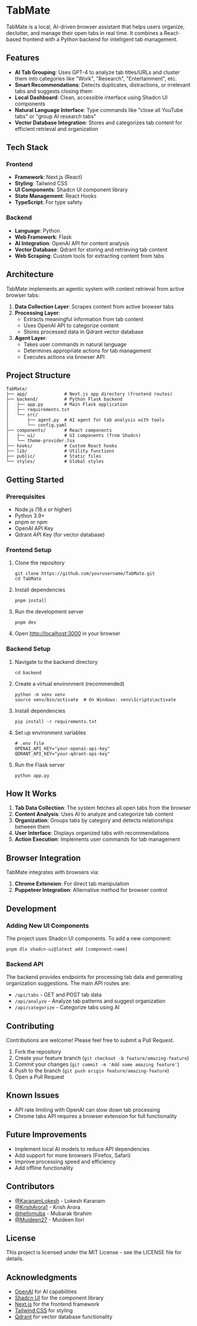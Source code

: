 # TabMate

TabMate is a local, AI-driven browser assistant that helps users organize, declutter, and manage their open tabs in real time. It combines a React-based frontend with a Python backend for intelligent tab management.

## Features

- **AI Tab Grouping**: Uses GPT-4 to analyze tab titles/URLs and cluster them into categories like "Work", "Research", "Entertainment", etc.
- **Smart Recommendations**: Detects duplicates, distractions, or irrelevant tabs and suggests closing them
- **Local Dashboard**: Clean, accessible interface using Shadcn UI components
- **Natural Language Interface**: Type commands like "close all YouTube tabs" or "group AI research tabs"
- **Vector Database Integration**: Stores and categorizes tab content for efficient retrieval and organization

## Tech Stack

### Frontend
- **Framework**: Next.js (React)
- **Styling**: Tailwind CSS
- **UI Components**: Shadcn UI component library
- **State Management**: React Hooks
- **TypeScript**: For type safety

### Backend
- **Language**: Python
- **Web Framework**: Flask
- **AI Integration**: OpenAI API for content analysis
- **Vector Database**: Qdrant for storing and retrieving tab content
- **Web Scraping**: Custom tools for extracting content from tabs

## Architecture

TabMate implements an agentic system with context retrieval from active browser tabs:

1. **Data Collection Layer**: Scrapes content from active browser tabs
2. **Processing Layer**: 
   - Extracts meaningful information from tab content
   - Uses OpenAI API to categorize content
   - Stores processed data in Qdrant vector database
3. **Agent Layer**: 
   - Takes user commands in natural language
   - Determines appropriate actions for tab management
   - Executes actions via browser API

## Project Structure

```
TabMate/
├── app/              # Next.js app directory (frontend routes)
├── backend/          # Python Flask backend
│   ├── app.py        # Main Flask application
│   ├── requirements.txt
│   └── src/
│       ├── agent.py  # AI agent for tab analysis with tools
│       └── config.yaml
├── components/       # React components
│   ├── ui/           # UI components (from Shadcn)
│   └── theme-provider.tsx
├── hooks/            # Custom React hooks
├── lib/              # Utility functions
├── public/           # Static files
└── styles/           # Global styles
```

## Getting Started

### Prerequisites

- Node.js (18.x or higher)
- Python 3.9+
- pnpm or npm
- OpenAI API Key
- Qdrant API Key (for vector database)

### Frontend Setup

1. Clone the repository
   ```
   git clone https://github.com/yourusername/TabMate.git
   cd TabMate
   ```

2. Install dependencies
   ```
   pnpm install
   ```

3. Run the development server
   ```
   pnpm dev
   ```

4. Open [http://localhost:3000](http://localhost:3000) in your browser

### Backend Setup

1. Navigate to the backend directory
   ```
   cd backend
   ```

2. Create a virtual environment (recommended)
   ```
   python -m venv venv
   source venv/bin/activate  # On Windows: venv\Scripts\activate
   ```

3. Install dependencies
   ```
   pip install -r requirements.txt
   ```

4. Set up environment variables
   ```
   # .env file
   OPENAI_API_KEY="your-openai-api-key"
   QDRANT_API_KEY="your-qdrant-api-key"
   ```

5. Run the Flask server
   ```
   python app.py
   ```

## How It Works

1. **Tab Data Collection**: The system fetches all open tabs from the browser
2. **Content Analysis**: Uses AI to analyze and categorize tab content
3. **Organization**: Groups tabs by category and detects relationships between them
4. **User Interface**: Displays organized tabs with recommendations
5. **Action Execution**: Implements user commands for tab management

## Browser Integration

TabMate integrates with browsers via:

1. **Chrome Extension**: For direct tab manipulation
2. **Puppeteer Integration**: Alternative method for browser control

## Development

### Adding New UI Components

The project uses Shadcn UI components. To add a new component:

```
pnpm dlx shadcn-ui@latest add [component-name]
```

### Backend API

The backend provides endpoints for processing tab data and generating organization suggestions. The main API routes are:

- `/api/tabs` - GET and POST tab data
- `/api/analyze` - Analyze tab patterns and suggest organization
- `/api/categorize` - Categorize tabs using AI

## Contributing

Contributions are welcome! Please feel free to submit a Pull Request.

1. Fork the repository
2. Create your feature branch (`git checkout -b feature/amazing-feature`)
3. Commit your changes (`git commit -m 'Add some amazing feature'`)
4. Push to the branch (`git push origin feature/amazing-feature`)
5. Open a Pull Request

## Known Issues

- API rate limiting with OpenAI can slow down tab processing
- Chrome tabs API requires a browser extension for full functionality

## Future Improvements

- Implement local AI models to reduce API dependencies
- Add support for more browsers (Firefox, Safari)
- Improve processing speed and efficiency
- Add offline functionality

## Contributors

- [@KaranamLokesh](https://github.com/KaranamLokesh) - Lokesh Karanam
- [@KrishArora1](https://github.com/KrishArora1) - Krish Arora
- [@hellomuba](https://github.com/hellomuba) - Mubarak Ibrahim
- [@Muideen27](https://github.com/Muideen27) - Muideen Ilori

## License

This project is licensed under the MIT License - see the LICENSE file for details.

## Acknowledgments

- [OpenAI](https://openai.com/) for AI capabilities
- [Shadcn UI](https://ui.shadcn.com/) for the component library
- [Next.js](https://nextjs.org/) for the frontend framework
- [Tailwind CSS](https://tailwindcss.com/) for styling
- [Qdrant](https://qdrant.tech/) for vector database functionality

